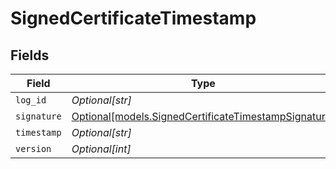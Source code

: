 # SignedCertificateTimestamp


## Fields

| Field                                                                                                    | Type                                                                                                     | Required                                                                                                 | Description                                                                                              |
| -------------------------------------------------------------------------------------------------------- | -------------------------------------------------------------------------------------------------------- | -------------------------------------------------------------------------------------------------------- | -------------------------------------------------------------------------------------------------------- |
| `log_id`                                                                                                 | *Optional[str]*                                                                                          | :heavy_minus_sign:                                                                                       | N/A                                                                                                      |
| `signature`                                                                                              | [Optional[models.SignedCertificateTimestampSignature]](../models/signedcertificatetimestampsignature.md) | :heavy_minus_sign:                                                                                       | N/A                                                                                                      |
| `timestamp`                                                                                              | *Optional[str]*                                                                                          | :heavy_minus_sign:                                                                                       | N/A                                                                                                      |
| `version`                                                                                                | *Optional[int]*                                                                                          | :heavy_minus_sign:                                                                                       | N/A                                                                                                      |